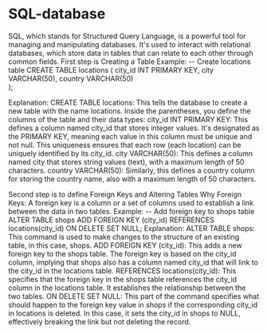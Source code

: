 # SQL-database

SQL, which stands for Structured Query Language, is a powerful tool for managing and manipulating databases. It's used to interact with relational databases, which store data in tables that can relate to each other through common fields. 
First step is Creating a Table
Example: 
-- Create locations table
CREATE TABLE locations (
    city_id INT PRIMARY KEY,
    city VARCHAR(50),
    country VARCHAR(50)   
);

Explanation: 
CREATE TABLE locations: This tells the database to create a new table with the name locations.
Inside the parentheses, you define the columns of the table and their data types:
city_id INT PRIMARY KEY: This defines a column named city_id that stores integer values. It's designated as the PRIMARY KEY, meaning each value in this column must be unique and not null. This uniqueness ensures that each row (each location) can be uniquely identified by its city_id.
city VARCHAR(50): This defines a column named city that stores string values (text), with a maximum length of 50 characters.
country VARCHAR(50): Similarly, this defines a country column for storing the country name, also with a maximum length of 50 characters.

Second step is to define Foreign Keys and Altering Tables
Why Foreign Keys: A foreign key is a column or a set of columns used to establish a link between the data in two tables. 
Example: -- Add foreign key to shops table
ALTER TABLE shops
ADD FOREIGN KEY (city_id)
REFERENCES locations(city_id)
ON DELETE SET NULL;
Explanation: ALTER TABLE shops: This command is used to make changes to the structure of an existing table, in this case, shops.
ADD FOREIGN KEY (city_id): This adds a new foreign key to the shops table. The foreign key is based on the city_id column, implying that shops also has a column named city_id that will link to the city_id in the locations table.
REFERENCES locations(city_id): This specifies that the foreign key in the shops table references the city_id column in the locations table. It establishes the relationship between the two tables.
ON DELETE SET NULL: This part of the command specifies what should happen to the foreign key value in shops if the corresponding city_id in locations is deleted. In this case, it sets the city_id in shops to NULL, effectively breaking the link but not deleting the record.
